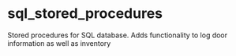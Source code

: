 # sql_stored_procedures
Stored procedures for SQL database. Adds functionality to log door information as well as inventory
